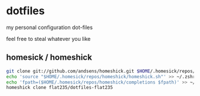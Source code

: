 dotfiles
========

my personal configuration dot-files

feel free to steal whatever you like

homesick / homeshick
--------------------

```sh
git clone git://github.com/andsens/homeshick.git $HOME/.homesick/repos/homeshick
echo 'source "$HOME/.homesick/repos/homeshick/homeshick.sh"' >> ~/.zshrc
echo 'fpath=($HOME/.homesick/repos/homeshick/completions $fpath)' >> ~/.zshrc
homeshick clone flat235/dotfiles-flat235
```

